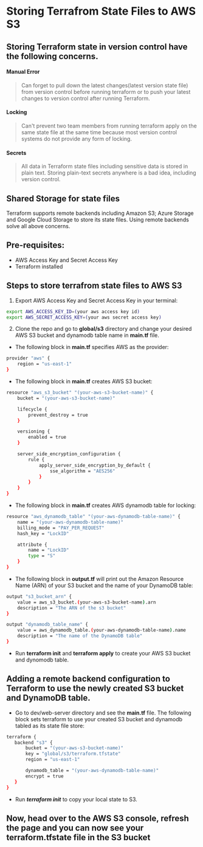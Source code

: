 #  Storing Terrafrom State Files to AWS S3

## Storing Terraform state in version control have the following concerns.
#### Manual Error
> Can forget to pull down the latest changes(latest version state file) from version control before running terraform or to push your latest changes to version control after running Terraform.
#### Locking
> Can't prevent two team members from running terraform apply on the same state file at the same time because most version control systems do not provide any form of locking.
#### Secrets
> All data in Terraform state files including sensitive data is stored in plain text. Storing plain-text secrets anywhere is a bad idea, including version control.

## Shared Storage for state files
Terraform supports remote backends including Amazon S3; Azure Storage and Google Cloud Storage to store its state files. Using remote backends solve all above concerns.

## Pre-requisites:
* AWS Access Key and Secret Access Key
* Terraform installed


## Steps to store terrafrom state files to AWS S3

1. Export AWS Access Key and Secret Access Key in your terminal:
<!-- Bash script block -->
````bash
export AWS_ACCESS_KEY_ID=(your aws access key id)
export AWS_SECRET_ACCESS_KEY=(your aws secret access key)
````
2. Clone the repo and go to **global/s3** directory and change your desired AWS S3 bucket and dynamodb table name in **main.tf** file.
* The following block in **main.tf** specifies AWS as the provider:
````bash
provider "aws" {
    region = "us-east-1"
}
````
* The following block in **main.tf** creates AWS S3 bucket:
````bash
resource "aws_s3_bucket" "(your-aws-s3-bucket-name)" {
    bucket = "(your-aws-s3-bucket-name)"

    lifecycle {
        prevent_destroy = true
    }

    versioning {
        enabled = true
    }

    server_side_encryption_configuration {
        rule {
            apply_server_side_encryption_by_default {
                sse_algorithm = "AES256"
            }
        }
    }
}
````
* The following block in **main.tf** creates AWS dynamodb table for locking:
````bash
resource "aws_dynamodb_table" "(your-aws-dynamodb-table-name)" {
    name = "(your-aws-dynamodb-table-name)"
    billing_mode = "PAY_PER_REQUEST"
    hash_key = "LockID"

    attribute {
        name = "LockID"
        type = "S"
    }
}
````
* The following block in **output.tf** will print out the Amazon Resource Name (ARN) of your S3 bucket and the name of your DynamoDB table:
````bash
output "s3_bucket_arn" {
    value = aws_s3_bucket.(your-aws-s3-bucket-name).arn
    description = "The ARN of the s3 bucket"
}

output "dynamodb_table_name" {
    value = aws_dynamodb_table.(your-aws-dynamodb-table-name).name
    description = "The name of the DynamoDB table"
}
````
* Run **terraform init** and **terraform apply** to create your AWS S3 bucket and dynomodb table.

## Adding a remote backend configuration to Terraform to use the newly created S3 bucket and DynamoDB table.
* Go to dev/web-server directory and see the **main.tf** file. The following block sets terraform to use your created S3 bucket and dynamodb tabled as its state file store:
````bash
terraform {
   backend "s3" {
       bucket = "(your-aws-s3-bucket-name)"
       key = "global/s3/terraform.tfstate"
       region = "us-east-1"

       dynamodb_table = "(your-aws-dynamodb-table-name)"
       encrypt = true
   }
}
````
* Run ***terraform init*** to copy your local state to S3.

## Now, head over to the AWS S3 console, refresh the page and you can now see your **terraform.tfstate** file in the S3 bucket
